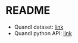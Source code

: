 # README
- Quandl dataset: [link](https://www.quandl.com/databases/WIKIP/documentation?anchor=tables)
- Quandl python API: [link](https://github.com/quandl/quandl-python)


